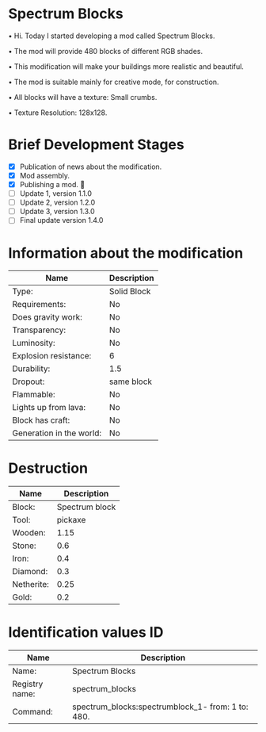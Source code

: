 # Spectrum Blocks

• Hi. Today I started developing a mod called Spectrum Blocks.

• The mod will provide 480 blocks of different RGB shades.

• This modification will make your buildings more realistic and beautiful.

• The mod is suitable mainly for creative mode, for construction.

• All blocks will have a texture: Small crumbs.

• Texture Resolution: 128x128.

# Brief Development Stages

- [x] Publication of news about the modification.
- [x] Mod assembly.
- [x] Publishing a mod. :tada:
- [ ] Update 1, version 1.1.0
- [ ] Update 2, version 1.2.0
- [ ] Update 3, version 1.3.0
- [ ] Final update version 1.4.0

# Information about the modification

| Name | Description |
| --- | --- |
| Type: | Solid Block |
| Requirements: | No |
| Does gravity work: | No |
| Transparency: | No |
| Luminosity: | No |
| Explosion resistance: | 6 |
| Durability: | 1.5 |
| Dropout: | same block |
| Flammable: | No |
| Lights up from lava: | No |
| Block has craft: | No |
| Generation in the world: | No |

# Destruction

| Name | Description |
| --- | --- |
| Block: | Spectrum block |
| Tool: | pickaxe |
| Wooden: | 1.15 |
| Stone: | 0.6 |
| Iron: | 0.4 |
| Diamond: | 0.3 |
| Netherite: | 0.25 |
| Gold: | 0.2 |

# Identification values ID

| Name | Description |
| --- | --- |
| Name: | Spectrum Blocks |
| Registry name: | spectrum_blocks |
| Command: | spectrum_blocks:spectrumblock_1- from: 1 to: 480. |
